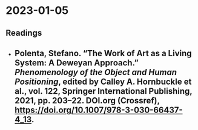# 2023-01-05

## Readings

- Polenta, Stefano. “The Work of Art as a Living System: A Deweyan Approach.” _Phenomenology of the Object and Human Positioning_, edited by Calley A. Hornbuckle et al., vol. 122, Springer International Publishing, 2021, pp. 203–22. DOI.org (Crossref), https://doi.org/10.1007/978-3-030-66437-4_13.
  - 
